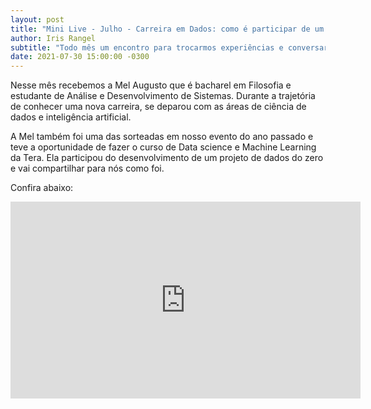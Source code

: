 ```yaml
---
layout: post
title: "Mini Live - Julho - Carreira em Dados: como é participar de um projeto do zero"
author: Iris Rangel
subtitle: "Todo mês um encontro para trocarmos experiências e conversar com Mulheres incríveis na área de dados e IA. Vem com a gente!"
date: 2021-07-30 15:00:00 -0300
---
```


Nesse mês recebemos a Mel Augusto que é bacharel em Filosofia e estudante de Análise e Desenvolvimento de Sistemas. Durante a trajetória de conhecer uma nova carreira, se deparou com as áreas de ciência de dados e inteligência artificial. 

A Mel também foi uma das sorteadas em nosso evento do ano passado e teve a oportunidade de fazer o curso de Data science e Machine Learning da Tera. Ela participou do desenvolvimento de um projeto de dados do zero e vai compartilhar para nós como foi.

Confira abaixo:
<iframe width="560" height="315" src="https://www.youtube.com/embed/k-946nOLxG0" title="YouTube video player" frameborder="0" allow="accelerometer; autoplay; clipboard-write; encrypted-media; gyroscope; picture-in-picture" allowfullscreen></iframe>
